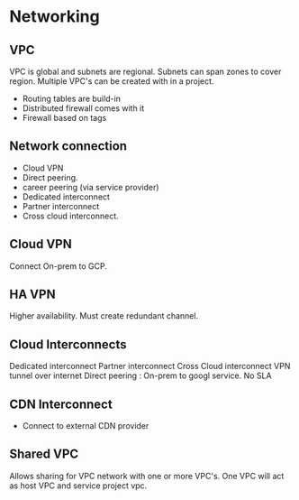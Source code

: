 # Networking

## VPC
VPC is global and subnets are regional. Subnets  can span zones to cover region. Multiple VPC's can be created with in a project.  
- Routing tables are build-in
- Distributed firewall comes with it
- Firewall based on tags

## Network connection
- Cloud VPN 
- Direct peering. 
- career peering (via service provider)
- Dedicated interconnect
- Partner interconnect
- Cross cloud interconnect. 

## Cloud VPN
Connect On-prem to GCP.  
## HA VPN
Higher availability. Must create redundant channel.

## Cloud Interconnects
Dedicated interconnect
Partner interconnect
Cross Cloud interconnect 
VPN tunnel over internet
Direct peering : On-prem to googl service.  No SLA

## CDN Interconnect
- Connect to external CDN provider

## Shared VPC
Allows sharing for VPC network with one or more VPC's. One VPC will act as host VPC and service project vpc.

